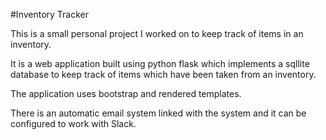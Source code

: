 #Inventory Tracker

This is a small personal project I worked on to keep track of items in an inventory. 

It is a web application built using python flask which implements a sqllite database to keep track of items which have been taken from an inventory.

The application uses bootstrap and rendered templates. 

There is an automatic email system linked with the system and it can be configured to work with Slack. 
